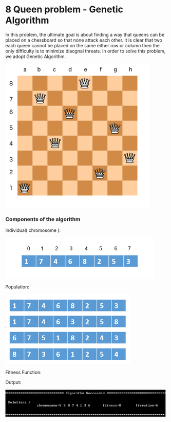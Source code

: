# 8 Queen problem - Genetic Algorithm
In this problem, the ultimate goal is about finding a way that queens can be placed on a chessboard so that none attack each other. it is clear that two each queen cannot be placed on the same either row or column then the only difficulty is to minimize diaognal threats. In order to solve this problem, we adopt Genetic Algorithm.

![alt text](https://github.com/ParsProgrammer/8queen-EA/blob/master/Picture1.png?raw=true)

### Components of the algorithm
Individual( chromosome ):

![alt text](https://github.com/ParsProgrammer/8queen-EA/blob/master/ind.png?raw=true)


Population:

![alt text](https://github.com/ParsProgrammer/8queen-EA/blob/master/pop.png?raw=true)

Fitness Function:



Output:

![alt text](https://github.com/ParsProgrammer/8queen-EA/blob/master/Picture2.png?raw=true)

